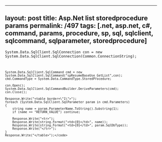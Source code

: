---
layout: post
title: Asp.Net list storedprocedure params
permalink: /497
tags: [.net, asp.net, c#, command, params, procedure, sp, sql, sqlclient, sqlcommand, sqlparameter, storedprocedure]
----

<code>System.Data.SqlClient.SqlConnection con = new
System.Data.SqlClient.SqlConnection(Common.ConnectionString);

    
    System.Data.SqlClient.SqlCommand cmd = new System.Data.SqlClient.SqlCommand("spResumeBaseUse_GetList",con);
    cmd.CommandType = System.Data.CommandType.StoredProcedure;
    
    con.Open();
    System.Data.SqlClient.SqlCommandBuilder.DeriveParameters(cmd);
    con.Close();        
    
    Response.Write("<table border=\"1\">");
    foreach (System.Data.SqlClient.SqlParameter param in cmd.Parameters)
    {
        string name = param.ParameterName.ToString().Substring(1);
        if (name == "RETURN_VALUE") continue;
    
        Response.Write("<tr>");
        Response.Write(string.Format("<td>{0}</td>", name));
        Response.Write(string.Format("<td>{0}</td>", param.SqlDbType));            
        Response.Write("</tr>");
    }
    Response.Write("</table>");</code>

